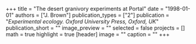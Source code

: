 +++
title = "The desert granivory experiments at Portal"
date = "1998-01-01"
authors = ["J. Brown"]
publication_types = ["2"]
publication = "_Experimental ecology. Oxford University Press, Oxford, UK_"
publication_short = ""
image_preview = ""
selected = false
projects = []
math = true
highlight = true
[header]
image = ""
caption = ""
+++

